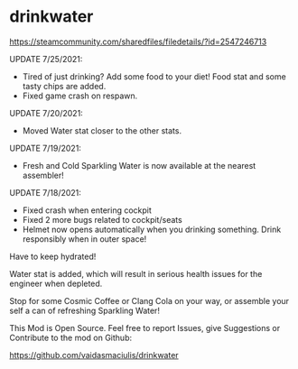# drinkwater
https://steamcommunity.com/sharedfiles/filedetails/?id=2547246713

UPDATE 7/25/2021:

- Tired of just drinking? Add some food to your diet! Food stat and some tasty chips are added.
- Fixed game crash on respawn.

UPDATE 7/20/2021:

- Moved Water stat closer to the other stats.

UPDATE 7/19/2021:

- Fresh and Cold Sparkling Water is now available at the nearest assembler!

UPDATE 7/18/2021:

- Fixed crash when entering cockpit
- Fixed 2 more bugs related to cockpit/seats
- Helmet now opens automatically when you drinking something. Drink responsibly when in outer space!


Have to keep hydrated!


Water stat is added, which will result in serious health issues for the engineer when depleted.

Stop for some Cosmic Coffee or Clang Cola on your way, or assemble your self a can of refreshing Sparkling Water!


This Mod is Open Source. Feel free to report Issues, give Suggestions or Contribute to the mod on Github:

https://github.com/vaidasmaciulis/drinkwater
